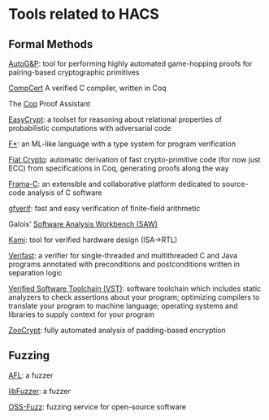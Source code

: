 # Tools related to HACS

## Formal Methods

[AutoG&P](https://autognp.github.io): tool for performing highly automated game-hopping proofs for pairing-based cryptographic primitives

[CompCert](http://compcert.inria.fr/) A verified C compiler, written in Coq

The [Coq](https://coq.inria.fr/) Proof Assistant

[EasyCrypt](https://www.easycrypt.info/trac/): a toolset for reasoning about relational properties of probabilistic computations with adversarial code

[F&ast;](https://github.com/FStarLang/FStar/): an ML-like language with a type system for program verification

[Fiat Crypto](https://github.com/mit-plv/fiat-crypto/): automatic derivation of fast crypto-primitive code (for now just ECC) from specifications in Coq, generating proofs along the way

[Frama-C](http://frama-c.com/): an extensible and collaborative platform dedicated to source-code analysis of C software

[gfverif](http://gfverif.cryptojedi.org): fast and easy verification of finite-field arithmetic

Galois' [Software Analysis Workbench (SAW)](https://saw.galois.com/)

[Kami](http://plv.csail.mit.edu/kami/):  tool for verified hardware design (ISA->RTL)

[Verifast](https://people.cs.kuleuven.be/~bart.jacobs/verifast/): a verifier for single-threaded and multithreaded C and Java programs annotated with preconditions and postconditions written in separation logic

[Verified Software Toolchain (VST)](http://deepspec.org/research/VST/): software toolchain which includes static analyzers to check assertions about your program; optimizing compilers to translate your program to machine language; operating systems and libraries to supply context for your program

[ZooCrypt](https://www.easycrypt.info/trac/wiki/ZooCrypt): fully automated analysis of padding-based encryption

## Fuzzing

[AFL](http://lcamtuf.coredump.cx/afl/): a fuzzer
 
[libFuzzer](http://libfuzzer.info): a fuzzer
 
[OSS-Fuzz](https://github.com/google/oss-fuzz): fuzzing service for open-source software

